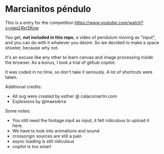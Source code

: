 # Marcianitos péndulo

This is a entry for the competition https://www.youtube.com/watch?v=qaq24krSKow

You get, **not included in this repo**, a video of pendulum moving as "input", and you can do with it whatever you desire.
So we decided to make a space shooter, because why not.

It's an excuse like any other to learn canvas and image processing inside the browser.
As a bonus, I took a trial of github copilot.

It was coded in no time, so don't take it seriously. A lot of shortcuts were taken.

Additional credits:
* All svg were created by esther @ calacomartin.com
* Explosions by @maesierra

Some notes:
* You still need the footage.mp4 as input, it felt ridiculous to upload it here.
* We have to look into animations and sound
* crossorigin sources are still a pain
* async loading is still ridiculous
* copilot is too smart
